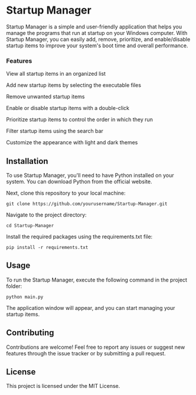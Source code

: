 # Startup Manager

Startup Manager is a simple and user-friendly application that helps you manage the programs that run at startup on your Windows computer. With Startup Manager, you can easily add, remove, prioritize, and enable/disable startup items to improve your system's boot time and overall performance.
### Features

View all startup items in an organized list

Add new startup items by selecting the executable files

Remove unwanted startup items

Enable or disable startup items with a double-click

Prioritize startup items to control the order in which they run

Filter startup items using the search bar

Customize the appearance with light and dark themes

## Installation

To use Startup Manager, you'll need to have Python installed on your system. You can download Python from the official website.

Next, clone this repository to your local machine:

    git clone https://github.com/yourusername/Startup-Manager.git

Navigate to the project directory:

    cd Startup-Manager

Install the required packages using the requirements.txt file:

    pip install -r requirements.txt
    

    
## Usage

To run the Startup Manager, execute the following command in the project folder:

    python main.py

The application window will appear, and you can start managing your startup items.

## Contributing

Contributions are welcome! Feel free to report any issues or suggest new features through the issue tracker or by submitting a pull request.

## License

This project is licensed under the MIT License.
